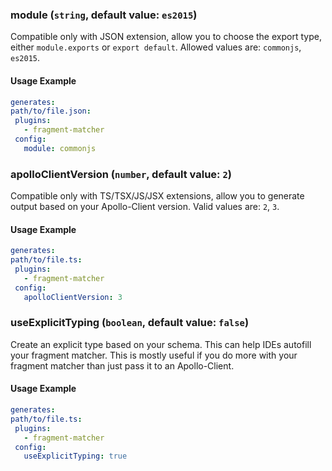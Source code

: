 
### module (`string`, default value: `es2015`)

Compatible only with JSON extension, allow you to choose the export type, either `module.exports` or `export default`.  Allowed values are: `commonjs`,  `es2015`.


#### Usage Example

```yml
generates:
path/to/file.json:
 plugins:
   - fragment-matcher
 config:
   module: commonjs
```

### apolloClientVersion (`number`, default value: `2`)

Compatible only with TS/TSX/JS/JSX extensions, allow you to generate output based on your Apollo-Client version. Valid values are: `2`, `3`.


#### Usage Example

```yml
generates:
path/to/file.ts:
 plugins:
   - fragment-matcher
 config:
   apolloClientVersion: 3
```

### useExplicitTyping (`boolean`, default value: `false`)

Create an explicit type based on your schema. This can help IDEs autofill your fragment matcher. This is mostly useful if you do more with your fragment matcher than just pass it to an Apollo-Client.


#### Usage Example

```yml
generates:
path/to/file.ts:
 plugins:
   - fragment-matcher
 config:
   useExplicitTyping: true
```